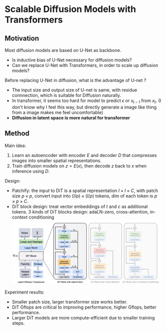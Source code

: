 # Scalable Diffusion Models with Transformers

## Motivation

Most diffusion models are based on U-Net as backbone. 
- Is inductive bias of U-Net necessary for diffusion models? 
- Can we replace U-Net with Transformers, in order to scale up diffusion models?

Before replacing U-Net in diffusion, what is the advantage of U-net ?
- The input size and output size of U-net is same, with residue connnection, which is suitable for Diffusion naturally.
- In transformer, it seems too hard for model to predict $\epsilon$ or $x_{t-1}$ from $x_t$. (I don't know why I feel this way, but directly generate a image like thing from a image makes me feel uncomfortable)
- **Diffusion in latent space is more natural for transformer**

## Method

Main idea:
1. Learn an autoencoder with encoder $E$ and decoder $D$ that compresses images into smaller spatial representations.
2. Train diffusion models on $z=E(x)$, then decode $z$ back to $x$ when inference using $D$.

Design:
- Patchify: the input to DiT is a spatial representation $I\times I\times C$, with patch size $p\times p$, convert input into $(I/p)\times (I/p)$ tokens, dim of each token is $p\times p\times C$.
- DiT block design: treat vector embeddings of $t$ and $c$ as additional tokens. 3 kinds of DiT blocks design: adaLN-zero, cross-attention, in-context conditioning
![DiT](fig/DiT.png)

Experiment results:
- Smaller patch size, larger transformer size works better.
- DiT Gflops are critical to improving performance, higher Gflops, better performance.
- Larger DiT models are more compute-efficient due to smaller training steps.
